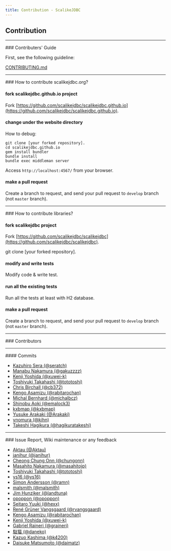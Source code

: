 ```yaml
---
title: Contribution - ScalikeJDBC
---
```


## Contribution

<hr/>
### Contributers' Guide

First, see the following guideline:

[CONTRIBUTING.md](https://github.com/scalikejdbc/scalikejdbc/blob/develop/CONTRIBUTING.md)

<hr/>
### How to contribute scalikejdbc.org?

#### fork scalikejdbc.github.io project

Fork [https://github.com/scalikejdbc/scalikejdbc.github.io](https://github.com/scalikejdbc/scalikejdbc.github.io).

#### change under the website directory

How to debug:

```
git clone [your forked repository].
cd scalikejdbc.github.io
gem install bundler
bundle install
bundle exec middleman server
```

Access `http://localhost:4567/` from your browser.

#### make a pull request

Create a branch to request, and send your pull request to `develop` branch (not `master` branch).


<hr/>
### How to contribute libraries?

#### fork scalikejdbc project

Fork [https://github.com/scalikejdbc/scalikejdbc](https://github.com/scalikejdbc/scalikejdbc).

git clone [your forked repository].

#### modify and write tests

Modify code & write test.

#### run all the existing tests

Run all the tests at least with H2 database.

#### make a pull request

Create a branch to request, and send your pull request to `develop` branch (not `master` branch).

<hr/>
### Contributors

<hr/>
#### Commits

- [Kazuhiro Sera (@seratch)](https://github.com/seratch)
- [Manabu Nakamura (@gakuzzzz)](https://github.com/gakuzzzz)
- [Kenji Yoshida (@xuwei-k)](https://github.com/xuwei-k)
- [Toshiyuki Takahashi (@tototoshi)](https://github.com/tototoshi)
- [Chris Birchall (@cb372)](https://github.com/cb372)
- [Kengo Asamizu (@rabitarochan)](https://github.com/rabitarochan)
- [Michal Bernhard (@michalbcz)](https://github.com/michalbcz)
- [Shinobu Aoki (@emalock3)](https://github.com/emalock3)
- [kxbmap (@kxbmap)](https://github.com/kxbmap)
- [Yusuke Arakaki (@Arakaki)](https://github.com/Arakaki)
- [ynomura (@kihn)](https://github.com/kihn)
- [Takeshi Hagikura (@hagikuratakeshi)](https://github.com/hagikuratakeshi)

<hr/>
### Issue Report, Wiki maintenance or any feedback

- [Aktau (@Aktau)](https://github.com/Aktau)
- [janihur (@janihur)](https://github.com/janihur)
- [Cheong Chung Onn (@chungonn)](https://github.com/chungonn)
- [Masahito Nakamura (@masahitojp)](https://github.com/masahitojp)
- [Toshiyuki Takahashi (@tototoshi)](https://github.com/tototoshi)
- [ys16 (@ys16)](https://github.com/ys16)
- [Simon Andersson (@ramn)](https://github.com/ramn)
- [malsmith (@malsmith)](https://github.com/malsmith)
- [Jim Hunziker (@landtuna)](https://github.com/landtuna)
- [opoppon (@opoppon)](https://github.com/opoppon)
- [Seitaro Yuuki (@hexx)](https://github.com/hexx)
- [René Grüner Vangsgaard (@rvangsgaard)](https://github.com/rvangsgaard)
- [Kengo Asamizu (@rabitarochan)](https://github.com/rabitarochan)
- [Kenji Yoshida (@xuwei-k)](https://github.com/xuwei-k)
- [Gabriel Raineri (@graineri)](https://github.com/graineri)
- [駄猫 (@daneko)](https://github.com/daneko)
- [Kazuo Kashima (@k4200)](https://github.com/k4200)
- [Daisuke Matsumoto (@daimatz)](https://github.com/daimatz)

